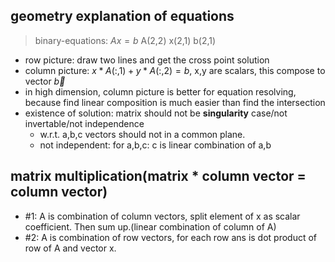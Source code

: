 ## geometry explanation of equations
> binary-equations: $Ax=b$ A(2,2) x(2,1) b(2,1)
- row picture: draw two lines and get the cross point solution
- column picture: $x*A(:,1)+y*A(:,2)=b$, x,y are scalars, this compose to vector $\vec{b}$
- in high dimension, column picture is better for equation resolving, because find linear composition is much easier than find the intersection
- existence of solution: matrix should not be **singularity** case/not invertable/not independence
    - w.r.t. a,b,c vectors should not in a common plane.
    - not independent: for a,b,c: c is linear combination of a,b

## matrix multiplication(matrix * column vector = column vector)
- #1: A is combination of column vectors, split element of x as scalar coefficient. Then sum up.(linear combination of column of A)
- #2: A is combination of row vectors, for each row ans is dot product of row of A and vector x.